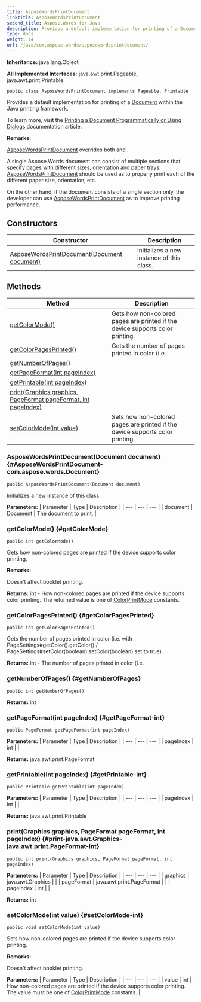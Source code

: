 ```yaml
---
title: AsposeWordsPrintDocument
linktitle: AsposeWordsPrintDocument
second_title: Aspose.Words for Java
description: Provides a default implementation for printing of a Document within the Java printing framework in Java.
type: docs
weight: 14
url: /java/com.aspose.words/asposewordsprintdocument/
---
```


**Inheritance:**
java.lang.Object

**All Implemented Interfaces:**
java.awt.print.Pageable, java.awt.print.Printable
```
public class AsposeWordsPrintDocument implements Pageable, Printable
```

Provides a default implementation for printing of a [Document](../../com.aspose.words/document/) within the Java printing framework.

To learn more, visit the [ Printing a Document Programmatically or Using Dialogs ][Printing a Document Programmatically or Using Dialogs] documentation article.

 **Remarks:** 

[AsposeWordsPrintDocument](../../com.aspose.words/asposewordsprintdocument/) overrides both  and .

A single Aspose.Words document can consist of multiple sections that specify pages with different sizes, orientation and paper trays. [AsposeWordsPrintDocument](../../com.aspose.words/asposewordsprintdocument/) should be used as  to properly print each of the different paper size, orientation, etc.

On the other hand, if the document consists of a single section only, the developer can use [AsposeWordsPrintDocument](../../com.aspose.words/asposewordsprintdocument/) as  to improve printing performance.


[Printing a Document Programmatically or Using Dialogs]: https://docs.aspose.com/words/java/print-a-document-programmatically-or-using-dialogs/
## Constructors

| Constructor | Description |
| --- | --- |
| [AsposeWordsPrintDocument(Document document)](#AsposeWordsPrintDocument-com.aspose.words.Document) | Initializes a new instance of this class. |
## Methods

| Method | Description |
| --- | --- |
| [getColorMode()](#getColorMode) | Gets how non-colored pages are printed if the device supports color printing. |
| [getColorPagesPrinted()](#getColorPagesPrinted) | Gets the number of pages printed in color (i.e. |
| [getNumberOfPages()](#getNumberOfPages) |  |
| [getPageFormat(int pageIndex)](#getPageFormat-int) |  |
| [getPrintable(int pageIndex)](#getPrintable-int) |  |
| [print(Graphics graphics, PageFormat pageFormat, int pageIndex)](#print-java.awt.Graphics-java.awt.print.PageFormat-int) |  |
| [setColorMode(int value)](#setColorMode-int) | Sets how non-colored pages are printed if the device supports color printing. |
### AsposeWordsPrintDocument(Document document) {#AsposeWordsPrintDocument-com.aspose.words.Document}
```
public AsposeWordsPrintDocument(Document document)
```


Initializes a new instance of this class.

**Parameters:**
| Parameter | Type | Description |
| --- | --- | --- |
| document | [Document](../../com.aspose.words/document/) | The document to print. |

### getColorMode() {#getColorMode}
```
public int getColorMode()
```


Gets how non-colored pages are printed if the device supports color printing.

 **Remarks:** 

Doesn't affect booklet printing.

**Returns:**
int - How non-colored pages are printed if the device supports color printing. The returned value is one of [ColorPrintMode](../../com.aspose.words/colorprintmode/) constants.
### getColorPagesPrinted() {#getColorPagesPrinted}
```
public int getColorPagesPrinted()
```


Gets the number of pages printed in color (i.e. with PageSettings\#getColor().getColor() / PageSettings\#setColor(boolean).setColor(boolean) set to true).

**Returns:**
int - The number of pages printed in color (i.e.
### getNumberOfPages() {#getNumberOfPages}
```
public int getNumberOfPages()
```




**Returns:**
int
### getPageFormat(int pageIndex) {#getPageFormat-int}
```
public PageFormat getPageFormat(int pageIndex)
```




**Parameters:**
| Parameter | Type | Description |
| --- | --- | --- |
| pageIndex | int |  |

**Returns:**
java.awt.print.PageFormat
### getPrintable(int pageIndex) {#getPrintable-int}
```
public Printable getPrintable(int pageIndex)
```




**Parameters:**
| Parameter | Type | Description |
| --- | --- | --- |
| pageIndex | int |  |

**Returns:**
java.awt.print.Printable
### print(Graphics graphics, PageFormat pageFormat, int pageIndex) {#print-java.awt.Graphics-java.awt.print.PageFormat-int}
```
public int print(Graphics graphics, PageFormat pageFormat, int pageIndex)
```




**Parameters:**
| Parameter | Type | Description |
| --- | --- | --- |
| graphics | java.awt.Graphics |  |
| pageFormat | java.awt.print.PageFormat |  |
| pageIndex | int |  |

**Returns:**
int
### setColorMode(int value) {#setColorMode-int}
```
public void setColorMode(int value)
```


Sets how non-colored pages are printed if the device supports color printing.

 **Remarks:** 

Doesn't affect booklet printing.

**Parameters:**
| Parameter | Type | Description |
| --- | --- | --- |
| value | int | How non-colored pages are printed if the device supports color printing. The value must be one of [ColorPrintMode](../../com.aspose.words/colorprintmode/) constants. |

